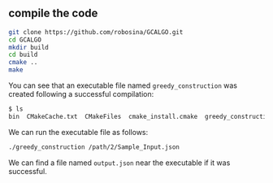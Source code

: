 ## compile the code

```bash
git clone https://github.com/robosina/GCALGO.git
cd GCALGO
mkdir build
cd build 
cmake ..
make
```

You can see that an executable file named `greedy_construction` was created following a successful compilation:
```bash
$ ls
bin  CMakeCache.txt  CMakeFiles  cmake_install.cmake  greedy_construction  lib  Makefile  tests
```

We can run the executable file as follows:
```bash
./greedy_construction /path/2/Sample_Input.json
```

We can find a file named `output.json` near the executable if it was successful.